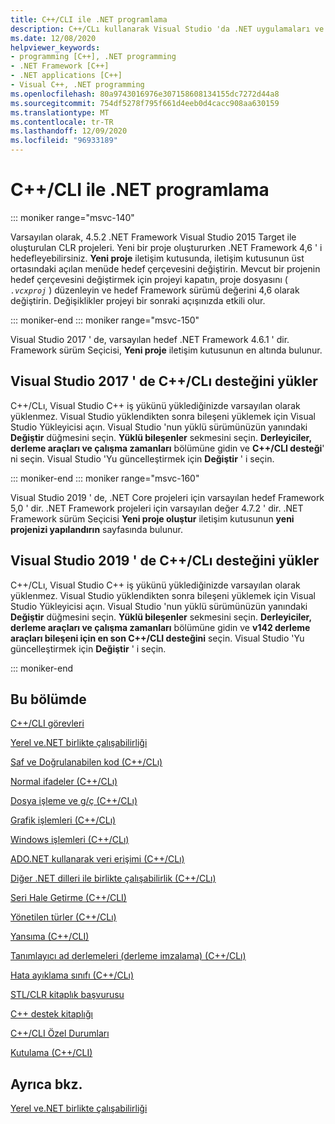 ```yaml
---
title: C++/CLI ile .NET programlama
description: C++/CLı kullanarak Visual Studio 'da .NET uygulamaları ve bileşenleri oluşturma hakkında bilgi edinin.
ms.date: 12/08/2020
helpviewer_keywords:
- programming [C++], .NET programming
- .NET Framework [C++]
- .NET applications [C++]
- Visual C++, .NET programming
ms.openlocfilehash: 80a9743016976e307158608134155dc7272d44a8
ms.sourcegitcommit: 754df5278f795f661d4eeb0d4cacc908aa630159
ms.translationtype: MT
ms.contentlocale: tr-TR
ms.lasthandoff: 12/09/2020
ms.locfileid: "96933189"
---
```

# <a name="net-programming-with-ccli"></a>C++/CLI ile .NET programlama

::: moniker range="msvc-140"

Varsayılan olarak, 4.5.2 .NET Framework Visual Studio 2015 Target ile oluşturulan CLR projeleri. Yeni bir proje oluştururken .NET Framework 4,6 ' i hedefleyebilirsiniz. **Yeni proje** iletişim kutusunda, iletişim kutusunun üst ortasındaki açılan menüde hedef çerçevesini değiştirin. Mevcut bir projenin hedef çerçevesini değiştirmek için projeyi kapatın, proje dosyasını ( *`.vcxproj`* ) düzenleyin ve hedef Framework sürümü değerini 4,6 olarak değiştirin. Değişiklikler projeyi bir sonraki açışınızda etkili olur.

::: moniker-end
::: moniker range="msvc-150"

Visual Studio 2017 ' de, varsayılan hedef .NET Framework 4.6.1 ' dir. Framework sürüm Seçicisi, **Yeni proje** iletişim kutusunun en altında bulunur.

## <a name="install-ccli-support-in-visual-studio-2017"></a>Visual Studio 2017 ' de C++/CLı desteğini yükler

C++/CLı, Visual Studio C++ iş yükünü yüklediğinizde varsayılan olarak yüklenmez. Visual Studio yüklendikten sonra bileşeni yüklemek için Visual Studio Yükleyicisi açın. Visual Studio 'nun yüklü sürümünüzün yanındaki **Değiştir** düğmesini seçin. **Yüklü bileşenler** sekmesini seçin. **Derleyiciler, derleme araçları ve çalışma zamanları** bölümüne gidin ve **C++/CLI desteği**' ni seçin. Visual Studio 'Yu güncelleştirmek için **Değiştir** ' i seçin.

::: moniker-end
::: moniker range="msvc-160"

Visual Studio 2019 ' de, .NET Core projeleri için varsayılan hedef Framework 5,0 ' dir. .NET Framework projeleri için varsayılan değer 4.7.2 ' dir. .NET Framework sürüm Seçicisi **Yeni proje oluştur** iletişim kutusunun **yeni projenizi yapılandırın** sayfasında bulunur.
## <a name="install-ccli-support-in-visual-studio-2019"></a>Visual Studio 2019 ' de C++/CLı desteğini yükler

C++/CLı, Visual Studio C++ iş yükünü yüklediğinizde varsayılan olarak yüklenmez. Visual Studio yüklendikten sonra bileşeni yüklemek için Visual Studio Yükleyicisi açın. Visual Studio 'nun yüklü sürümünüzün yanındaki **Değiştir** düğmesini seçin. **Yüklü bileşenler** sekmesini seçin. **Derleyiciler, derleme araçları ve çalışma zamanları** bölümüne gidin ve **v142 derleme araçları bileşeni için en son C++/CLI desteğini** seçin. Visual Studio 'Yu güncelleştirmek için **Değiştir** ' i seçin.

::: moniker-end

## <a name="in-this-section"></a>Bu bölümde

[C++/CLI görevleri](../dotnet/cpp-cli-tasks.md)

[Yerel ve.NET birlikte çalışabilirliği](../dotnet/native-and-dotnet-interoperability.md)

[Saf ve Doğrulanabilen kod (C++/CLı)](../dotnet/pure-and-verifiable-code-cpp-cli.md)

[Normal ifadeler (C++/CLı)](../dotnet/regular-expressions-cpp-cli.md)

[Dosya işleme ve g/ç (C++/CLı)](../dotnet/file-handling-and-i-o-cpp-cli.md)

[Grafik işlemleri (C++/CLı)](../dotnet/graphics-operations-cpp-cli.md)

[Windows işlemleri (C++/CLı)](../dotnet/windows-operations-cpp-cli.md)

[ADO.NET kullanarak veri erişimi (C++/CLı)](../dotnet/data-access-using-adonet-cpp-cli.md)

[Diğer .NET dilleri ile birlikte çalışabilirlik (C++/CLı)](../dotnet/interoperability-with-other-dotnet-languages-cpp-cli.md)

[Seri Hale Getirme (C++/CLI)](../dotnet/serialization-cpp-cli.md)

[Yönetilen türler (C++/CLı)](../dotnet/managed-types-cpp-cli.md)

[Yansıma (C++/CLI)](../dotnet/reflection-cpp-cli.md)

[Tanımlayıcı ad derlemeleri (derleme imzalama) (C++/CLı)](../dotnet/strong-name-assemblies-assembly-signing-cpp-cli.md)

[Hata ayıklama sınıfı (C++/CLı)](../dotnet/debug-class-cpp-cli.md)

[STL/CLR kitaplık başvurusu](../dotnet/stl-clr-library-reference.md)

[C++ destek kitaplığı](../dotnet/cpp-support-library.md)

[C++/CLI Özel Durumları](../dotnet/exceptions-in-cpp-cli.md)

[Kutulama (C++/CLI)](../dotnet/boxing-cpp-cli.md)

## <a name="see-also"></a>Ayrıca bkz.

[Yerel ve.NET birlikte çalışabilirliği](../dotnet/native-and-dotnet-interoperability.md)
